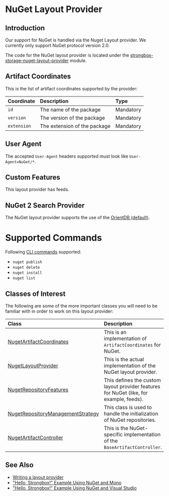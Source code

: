 # NuGet Layout Provider

## Introduction

Our support for NuGet is handled via the Nuget Layout provider.
We currently only support NuGet protocol version 2.0.  
  
The code for the NuGet layout provider is located under the [strongbox-storage-nuget-layout-provider] module.

## Artifact Coordinates

This is the list of artifact coordinates supported by the provider:

| Coordinate | Description | Type |
|:-----------|:------------|:-----|
| `id` | The name of the package | Mandatory |
| `version` | The version of the package | Mandatory |
| `extension` | The extension of the package | Mandatory |

## User Agent

The accepted `User-Agent` headers supported must look like `User-Agent=NuGet/*`.

## Custom Features

This layout provider has feeds.

## NuGet 2 Search Provider

The NuGet layout provider supports the use of the [OrientDB (default)](../search-providers#orientdbsearchprovider).

# Supported Commands

Following [CLI commands](https://docs.microsoft.com/ru-ru/nuget/tools/nuget-exe-cli-reference#commands-and-applicability) supported:

- `nuget publish`
- `nuget delete`
- `nuget install`
- `nuget list`

## Classes of Interest

The following are some of the more important classes you will need to be familiar with in order to work on this layout provider:

| Class | Description |
|:-----------|:------------|
| [NugetArtifactCoordinates](https://github.com/strongbox/strongbox/blob/master/strongbox-storage/strongbox-storage-layout-providers/strongbox-storage-nuget-layout-provider/src/main/java/org/carlspring/strongbox/artifact/coordinates/NugetArtifactCoordinates.java) | This is an implementation of `ArtifactCoordinates` for NuGet. |
| [NugetLayoutProvider](https://github.com/strongbox/strongbox/blob/master/strongbox-storage/strongbox-storage-layout-providers/strongbox-storage-nuget-layout-provider/src/main/java/org/carlspring/strongbox/providers/layout/NugetLayoutProvider.java) | This is the actual implementation of the NuGet layout provider. |
| [NugetRepositoryFeatures](https://github.com/strongbox/strongbox/blob/master/strongbox-storage/strongbox-storage-layout-providers/strongbox-storage-nuget-layout-provider/src/main/java/org/carlspring/strongbox/repository/NugetRepositoryFeatures.java) | This defines the custom layout provider features for NuGet (like, for example, feeds). |
| [NugetRepositoryManagementStrategy](https://github.com/strongbox/strongbox/blob/master/strongbox-storage/strongbox-storage-layout-providers/strongbox-storage-nuget-layout-provider/src/main/java/org/carlspring/strongbox/repository/NugetRepositoryManagementStrategy.java) | This class is used to handle the initialization of NuGet repositories. |
| [NugetArtifactController](https://github.com/strongbox/strongbox/blob/master/strongbox-web-core/src/main/java/org/carlspring/strongbox/controllers/nuget/NugetArtifactController.java) | This is the NuGet-specific implementation of the `BaseArtifactController`. |

## See Also
* [Writing a layout provider]
* ["Hello, Strongbox!" Example Using NuGet and Mono](https://github.com/strongbox/strongbox-examples/tree/master/hello-strongbox-nuget-mono)
* ["Hello, Strongbox!" Example Using NuGet and Visual Studio](https://github.com/strongbox/strongbox-examples/tree/master/hello-strongbox-nuget-visual-studio)


[Writing a layout provider]: ./how-to-implement-your-own-repository-format.md
[strongbox-storage-nuget-layout-provider]: https://github.com/strongbox/strongbox/tree/master/strongbox-storage/strongbox-storage-layout-providers/strongbox-storage-nuget-layout-provider
[NugetArtifactCoordinates]: https://github.com/strongbox/strongbox/blob/master/strongbox-storage/strongbox-storage-layout-providers/strongbox-storage-nuget-layout-provider/src/main/java/org/carlspring/strongbox/artifact/coordinates/NugetArtifactCoordinates.java
[NugetLayoutProvider]: https://github.com/strongbox/strongbox/blob/master/strongbox-storage/strongbox-storage-layout-providers/strongbox-storage-nuget-layout-provider/src/main/java/org/carlspring/strongbox/providers/layout/NugetLayoutProvider.java
[NugetRepositoryFeatures]: https://github.com/strongbox/strongbox/blob/master/strongbox-storage/strongbox-storage-layout-providers/strongbox-storage-nuget-layout-provider/src/main/java/org/carlspring/strongbox/repository/NugetRepositoryFeatures.java
[NugetRepositoryManagementStrategy]: https://github.com/strongbox/strongbox/blob/master/strongbox-storage/strongbox-storage-layout-providers/strongbox-storage-nuget-layout-provider/src/main/java/org/carlspring/strongbox/repository/NugetRepositoryManagementStrategy.java
[NugetArtifactController]: https://github.com/strongbox/strongbox/blob/master/strongbox-web-core/src/main/java/org/carlspring/strongbox/controllers/nuget/NugetArtifactController.java
